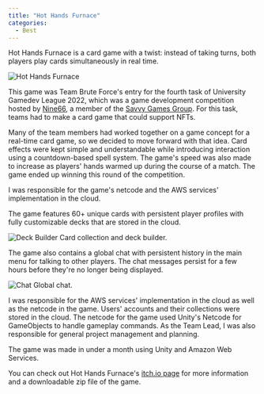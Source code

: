 ```yaml
---
title: "Hot Hands Furnace"
categories:
  - Best
---
```


Hot Hands Furnace is a card game with a twist: instead of taking turns, both players play cards simultaneously in real time.

![Hot Hands Furnace]({{site.url}}{{site.baseurl}}/assets/images/hot-hands.png)

This game was Team Brute Force's entry for the fourth task of University Gamedev League 2022, which was a game development competition hosted by [Nine66][nine66], a member of the [Savvy Games Group][savvy-games-group]. For this task, teams had to make a card game that could support NFTs.

Many of the team members had worked together on a game concept for a real-time card game, so we decided to move forward with that idea. Card effects were kept simple and understandable while introducing interaction using a countdown-based spell system. The game's speed was also made to increase as players' hands warmed up during the course of a match. The game ended up winning this round of the competition.

I was responsible for the game's netcode and the AWS services' implementation in the cloud.

The game features 60+ unique cards with persistent player profiles with fully customizable decks that are stored in the cloud.

![Deck Builder]({{site.url}}{{site.baseurl}}/assets/images/hh-deck-builder.png)
Card collection and deck builder.

The game also contains a global chat with persistent history in the main menu for talking to other players. The chat messages persist for a few hours before they're no longer being displayed.

![Chat]({{site.url}}{{site.baseurl}}/assets/images/hh-chat.png)
Global chat.

I was responsible for the AWS services' implementation in the cloud as well as the netcode in the game. Users' accounts and their collections were stored in the cloud. The netcode for the game used Unity's Netcode for GameObjects to handle gameplay commands. As the Team Lead, I was also responsible for general project management and planning.

The game was made in under a month using Unity and Amazon Web Services.

You can check out Hot Hands Furnace's [itch.io page][website] for more information and a downloadable zip file of the game.

[nine66]: https://www.linkedin.com/company/nine66/
[savvy-games-group]: https://savvygames.com/
[website]: https://hunnydragon.itch.io/hothandsfurnace
